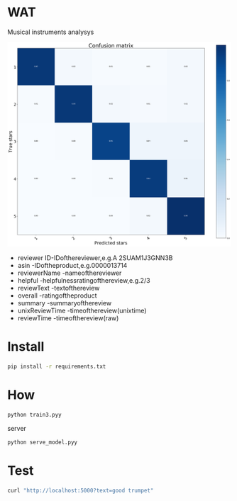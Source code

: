 # WAT

Musical instruments analysys

![confusion matrix](https://github.com/syzer/sentiment-instruments/blob/master/data/confusion_matrix.png)

- reviewer ID​-IDofthereviewer,e.g.A​ 2SUAM1J3GNN3B
- asin​ -IDoftheproduct,e.g.​​0000013714
- reviewerName ​-nameofthereviewer
- helpful ​-helpfulnessratingofthereview,e.g.2/3
- reviewText ​-textofthereview
- overall​ -ratingoftheproduct
- summary​ -summaryofthereview
- unixReviewTime​ -timeofthereview(unixtime)
- reviewTime​ -timeofthereview(raw)

# Install
```bash
pip install -r requirements.txt
```


# How
```bash
python train3.pyy
```

server

```bash
python serve_model.pyy
```

# Test
```bash
curl "http://localhost:5000?text=good trumpet"
```
